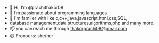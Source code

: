 - 👋 Hi, I’m @prachithakor08
- 👀 I’m passionate about programming languages 
- 🌱 I'm familier with like c,c++,java,javascript,html,css,SQL,
- database management,data structures,algorithms,php and many more. 
- 📫 you can reach me through thakorprachi08@gmail.com
- 😄 Pronouns: she/her
  

<!---
prachithakor08/prachithakor08 is a ✨ special ✨ repository because its `README.md` (this file) appears on your GitHub profile.
You can click the Preview link to take a look at your changes.
--->
